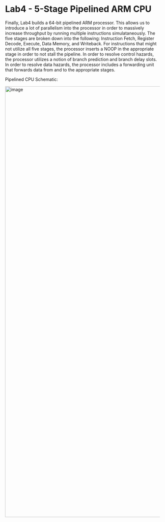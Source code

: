 # Lab4 - 5-Stage Pipelined ARM CPU

Finally, Lab4 builds a 64-bit pipelined ARM processor. This allows us to introduce a lot of parallelism into the processor in order to massively increase throughput by running multiple instructions simulataneously. The five stages are broken down into the following: Instruction Fetch, Register Decode, Execute, Data Memory, and Writeback. For instructions that might not utilize all five stages, the processor inserts a NOOP in the appropriate stage in order to not stall the pipeline. In order to resolve control hazards, the processor utilizes a notion of branch prediction and branch delay slots. In order to resolve data hazards, the processor includes a forwarding unit that forwards data from and to the appropriate stages.

Pipelined CPU Schematic:

<img src="https://github.com/user-attachments/assets/4273329e-400f-40e3-b129-73d92b60cb7b" alt="image" width="1400"/> <br><br><br>

